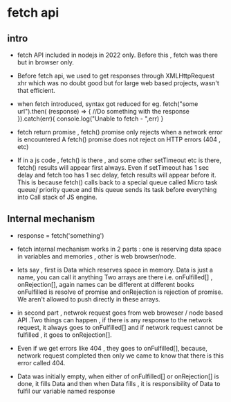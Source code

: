 # fetch api

## intro
- fetch API included in nodejs in 2022 only. Before this , fetch was there but in 
browser only.

- Before fetch api, we used to get responses through XMLHttpRequest xhr which was no doubt 
good but for large web based projects, wasn't that efficient.

- when fetch introduced, syntax got reduced 
for eg. 
fetch("some url").then( (response) => {
    //Do something with the response
}).catch(err){
    console.log("Unable to fetch - ",err)
}


- fetch return promise , fetch() promise only rejects when a network error is encountered
A fetch() promise does not reject on HTTP errors (404 , etc)


- If in a js code , fetch() is there , and some other setTimeout etc is there, fetch()
results will appear first always. Even if setTimeout has 1 sec delay and fetch too has 1 sec
delay, fetch results will appear before it. This is because fetch() calls back to a special
queue called Micro task queue/ priority queue and this queue sends its task before everything into Call stack
of JS engine.


## Internal mechanism 

- response = fetch('something')

- fetch internal mechanism works in 2 parts : one is reserving data space
in variables and memories , other is web browser/node.

- lets say , first is Data which reserves space in memory. Data is just a name, you can call it anything
Two arrays are there i.e. onFulfilled[] , onRejection[], again names can be different at different books
onFulfilled is resolve of promise and onRejection is rejection of promise. We aren't allowed to push
directly in these arrays.

- in second part , netwrok request goes from web broweser / node based API .Two things can happen
, if there is any response to the network request, it always goes to onFulfilled[] and if network request
cannot be fulfilled , it goes to onRejection[]. 

- Even if we get errors like 404 , they goes to onFulfilled[], because, network request completed
then only we came to know that there is this error called 404.

- Data was initially empty, when either of onFulfilled[] or onRejection[] is done, it fills 
Data and then when Data fills , it is responsibility of Data to fulfil our variable named response